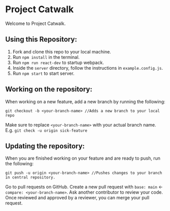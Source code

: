 # Project Catwalk
Welcome to Project Catwalk.

## Using this Repository:
1. Fork and clone this repo to your local machine.
2. Run `npm install` in the terminal.
3. Run `npm run react-dev` to startup webpack.
4. Inside the `server` directory, follow the instructions in `example.config.js`.
5. Run `npm start` to start server.

## Working on the repository:
When working on a new feature, add a new branch by running the following:

    git checkout -b <your-branch-name> //Adds a new branch to your local repo

Make sure to replace `<your-branch-name>` with your actual branch name. E.g. `git check -u origin sick-feature`

## Updating the repository:
When you are finished working on your feature and are ready to push, run the following:

    git push -u origin <your-branch-name> //Pushes changes to your branch in central repository.

Go to pull requests on GitHub. Create a new pull request with `base: main` &#8592; `compare: <your-branch-name>`.
Ask another contributor to review your code. Once reviewed and approved by a reviewer, you can merge your pull request.
